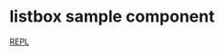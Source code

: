 # listbox sample component

[REPL](https://svelte-5-preview.vercel.app/#H4sIAAAAAAAACq1YbW_juBH-K7O-vUq62nJS3H6oEmeb3i7QLe66H24LFNgEBi3RFi8UKYiUk1TQf-_wTZIdXzbBFXmxNBzODOflmaG72ZZxqmbZ124mSEVn2ey6rmfzmX6szYvaU64pvivZNrmhXKq8YbW-uhE3mlW1bDR0rdANye962DaygshtiiYcPzOlN_LBr6dL_56e5vykaXXAaggTXuTmVIOxV8EK3ipNNI07Qzc_mlKhMoi-sKp6hC9omflP97KJUlVzpuMIoiStSB0LWF1B3BlJGYg-SeZBCClaro2Ua1E09B6ud0SX5KmAo_1me5-MNnJ30IvwnreNIY1WR9baKAkMDI86OZQVBZBLgZsKuVb3TOclrlNjuT_yKHR4Wq3AS4b3ELnDRJAFotvnjUtzjX9tU0ujWLSc21O4QzjNilUtR3vWxWbd1gU-HZkQYvGCIMAXJk448pWRgGuhSykeXxQRd5oXnvgt3W5pruM4mZwvhMWe86t3861bWy7hE-ykBiJA3gvaqJLVwJRqKTABQopFQ2uOQSyQsAVdUh_mghUi0lCSPQUCKck1wyeb-SVtKMSG1YoE6faFtEjT98mg3Zeft9iKTrey-UjyMmaWFESvYEu4okkCgPsKiYYLSosgAaWOCXy5HCtdXBZsDzknSq1uZiUlBW1uZhYDLpVupNhddd4pPe5zFLu6abWWAgyc4E73djMDKXLO8rtVN-R0f-U-L5eO6WXbnyYmyvE0KDbgaK-TafN6milc7uKkv8KPiaDLJbrEfL5ZLOCSibrVUHOS01Jy9I6RTDEIJogS8pLmd6DJZiEbXEzQd7BYOM8GbNwwUWQuL-yjLpladd6O3prefacEq2uPK2vDHJt_c8yzgj4kPssvBxC1glzsV53h9InQA6Y-00wKJJutPR7fLqG3vAdM5UtO7emjknIuo7lNrtQUQeIsMj_dQAz6B9B2Vi-91b3xmj-uO_vv-o5sNSb9N1yHAuqGXnX__PXzv1JMOiZ2bPsY2xqd27Kew48JJqThsuxKP3L7qJc_YNLnsqqo0IBqCrppd6OaNE3hh6VnzHZcbgiPs63MW7XYM8U2nM7BvScBI2SL-CIQdt7VD1hbCIEFlFLXTNxdOI4N1tiuka0oFrnksslANkTsKLxx3Y8I7Tn98oa3TxZ7b5itUHsewP5cyYJtGS1mmW5a2s-Hdu79_dqWrqj-SQpNH_SJrm4a1REwvjWpRtAtcUDuIUWd0chSN7JWse-OiD93lNZggSfAG8pge1a0hMOHz78A5dTER0GsJNxTyBFhc8I5pNbziHemjktaDe2TH_XPr7fD0oD3k9aqzd8WE8GUAijUl-t1KI0YH4bgIm7Hdvtq5SUl0FDdNmKI2FguHS73ydCcnVr8P3HZANAxxSxl017jOb6y2xG2mVVsBBngHrrMmok94axYVy2eCW3GvPUNLwlRsLJw5-374LVJs6MPNtyuyyPWjS38yBlzcOTd4En0fuc84An9POwcWPbIMzp-P-FYW8NizuzhOx84PDPycQaB06jjVOx0adR5j_sW5-gDq0Vpo24SiJvZz59-_fL3z__JnBE3s7k3B88zs2IyQztCEJchqRKkVljBFmNVkjh87cG5bqyQOPIojQCJPkymk1NJRMHp2nr-aGYyKeV988ZNISGlnmSiz7iLk6GJz4aImqo6Mb8g1SfVxfD6ZPxBqkmaw7ZvANoV_oLthGln5Pz8cS0k_gqGp29ciq4ROW0jcdh8MC5459gWa_2w6qZe6SHsRd4zP1V031EsDj8mEQWTLgfxQbPr_tZQfG-ea4nd0kjrx6YdWs-p9uEyMbSNoU2PrSP1Bwpx3NiOkcE5wj5mHiswihua56RGF3N6MeVaNKRgLU6z6V_eNbTya_es0GUGP56d1Q-eVDCca8ljBruGFZ5mHhdoXG2mG9NB2srM2OfbxjNUpNkxsdhwmd8hPSjox1bxrU5hmvZrW8XuuVYRmIzPjGP74WJHGkbu6KPyF7v0N38tOewvA_74HjtMKZ6Ql4zjtSCsD4A56Uen-4_RUcjKzXMXY8GG4K5gd6LA_eahZWi52xkdwVwsIt8prNUWtYdR8lTbwA2DzW_c04EkR0qOhLh2YlUcXmxOtDD7MMX8kxecUUCA5sE5cziU8gQk_EA9mVqHvbb8WkWzEP9VF0baUewcjFZ30gz2xqrBJ_v5ZDLtrTiLK9noq2Fwd8Gw-IzEYsOnA_0oJR6GVzGBj5BI79M4sQUzXhkOit9bFmr_yURnPxYVe0CYAtXsNvNDOIC_nn0_N1OPUDVBfTo5HPnuS3TTxY2P65-yUu7RumE0eKrwFNj0k3D76HgJOD1lOPmiw4-BxqLGISCdn5197yk1KQoESAQug1sjthhge1go9l-76EHOf-Px0hN802Xvfsdl4ZgvQbcjuBlB7jc1Bbgb4UeiocRD5sYC7-9zeD59D7LVocLxKIBGFDjAHQ0D_oudmKa4nozeyomiEF03jbz_gLuiLCzg7JZig9qjOz7QLWm59hOtfg4PfiG6TCs2AgP8Gc7nA7r4kWoB58lE2KahJGTGgUX_rv8_9pCH-Gz050vU_0NW9I_qPvuGjo-i-KMqTvj1eZ0QZXbCx0TP6ct0my5hUhmvUGPuuW8AQw5HySH8HYGEBUKT3SkW-UejxowCFO8YceSzFSfbw_T1jdDPqz5dC2q--nmMJ_lrxSJYIAa8QvLEuv5pUd_2_wNKZ4VBtxYAAA==)